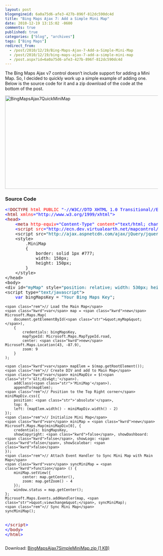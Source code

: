 ```yaml
---
layout: post
blogengineid: 6a0a75d6-afe3-427b-896f-812dc590dc4d
title: "Bing Maps Ajax 7: Add a Simple Mini Map"
date: 2010-12-19 13:15:02 -0600
comments: true
published: true
categories: ["blog", "archives"]
tags: ["Bing Maps"]
redirect_from: 
  - /post/2010/12/19/Bing-Maps-Ajax-7-Add-a-Simple-Mini-Map
  - /post/2010/12/19/bing-maps-ajax-7-add-a-simple-mini-map
  - /post.aspx?id=6a0a75d6-afe3-427b-896f-812dc590dc4d
---
```

<!-- more -->
<p>The Bing Maps Ajax v7 control doesn’t include support for adding a Mini Map. So, I decided to quickly work up a simple example of adding one. Below is the source code for it and a zip download of the code at the bottom of the post.</p>  <p><a href="/images/postsBingMapsAjax7QuickMiniMap.png"><img style="background-image: none; border-right-width: 0px; padding-left: 0px; padding-right: 0px; display: inline; border-top-width: 0px; border-bottom-width: 0px; border-left-width: 0px; padding-top: 0px" title="BingMapsAjax7QuickMiniMap" border="0" alt="BingMapsAjax7QuickMiniMap" src="/images/postsBingMapsAjax7QuickMiniMap_thumb.png" width="539" height="307" /></a></p>  <h3>Source Code</h3>  <pre class="csharpcode"><span class="kwrd">&lt;!</span><span class="html">DOCTYPE</span> <span class="attr">html</span> <span class="attr">PUBLIC</span> <span class="kwrd">&quot;-//W3C//DTD XHTML 1.0 Transitional//EN&quot;</span> <span class="kwrd">&quot;http://www.w3.org/TR/xhtml1/DTD/xhtml1-transitional.dtd&quot;</span><span class="kwrd">&gt;</span>
<span class="kwrd">&lt;</span><span class="html">html</span> <span class="attr">xmlns</span><span class="kwrd">=&quot;http://www.w3.org/1999/xhtml&quot;</span><span class="kwrd">&gt;</span>
<span class="kwrd">&lt;</span><span class="html">head</span><span class="kwrd">&gt;</span>
    <span class="kwrd">&lt;</span><span class="html">meta</span> <span class="attr">http-equiv</span><span class="kwrd">=&quot;Content-Type&quot;</span> <span class="attr">content</span><span class="kwrd">=&quot;text/html; charset=utf-8&quot;</span> <span class="kwrd">/&gt;</span>
    <span class="kwrd">&lt;</span><span class="html">script</span> <span class="attr">src</span><span class="kwrd">=&quot;http://ecn.dev.virtualearth.net/mapcontrol/mapcontrol.ashx?v=7.0&quot;</span> <span class="attr">type</span><span class="kwrd">=&quot;text/javascript&quot;</span> <span class="attr">charset</span><span class="kwrd">=&quot;UTF-8&quot;</span><span class="kwrd">&gt;&lt;/</span><span class="html">script</span><span class="kwrd">&gt;</span>
    &lt;script src=<span class="str">&quot;http://ajax.aspnetcdn.com/ajax/jQuery/jquery-1.4.4.min.js&quot;</span>&gt;&lt;/script&gt;
    &lt;style&gt;
        .MiniMap
        {
            border: solid 1px #777;
            width: 150px;
            height: 150px;
        }
    &lt;/style&gt;
&lt;/head&gt;
&lt;body&gt;
&lt;div id=<span class="str">&quot;myMap&quot;</span> style=<span class="str">&quot;position: relative; width: 530px; height: 300px;&quot;</span>&gt;&lt;/div&gt;
&lt;script type=<span class="str">&quot;text/javascript&quot;</span>&gt;
    <span class="kwrd">var</span> bingMapsKey = <span class="str">&quot;Your Bing Maps Key&quot;</span>;

    <span class="rem">// Load the Main Map</span>
    <span class="kwrd">var</span> map = <span class="kwrd">new</span> Microsoft.Maps.Map(
        document.getElementById(<span class="str">&quot;myMap&quot;</span>),
        {
            credentials: bingMapsKey,
            mapTypeId: Microsoft.Maps.MapTypeId.road,
            center: <span class="kwrd">new</span> Microsoft.Maps.Location(43, -87.9),
            zoom: 9
        }
    );
    
    <span class="kwrd">var</span> mapElem = $(map.getRootElement());
    <span class="rem">// Create DIV and add to Main Map</span>
    <span class="kwrd">var</span> miniMapDiv = $(<span class="str">'&lt;div&gt;'</span>).
        addClass(<span class="str">'MiniMap'</span>).
        appendTo(mapElem);
    <span class="rem">// Position to the Top Right corner</span>
    miniMapDiv.css({
        position: <span class="str">'absolute'</span>,
        top: 0,
        left: (mapElem.width() - miniMapDiv.width() - 2)
    });
    <span class="rem">// Initialize Mini Map</span>
    <span class="kwrd">var</span> miniMap = <span class="kwrd">new</span> Microsoft.Maps.Map(miniMapDiv[0], {
        credentials: bingMapsKey,
        showCopyright: <span class="kwrd">false</span>, showDashboard: <span class="kwrd">false</span>, showLogo: <span class="kwrd">false</span>, showScalebar: <span class="kwrd">false</span>
    });
    <span class="rem">// Attach Event Handler to Sync Mini Map with Main Map</span>
    <span class="kwrd">var</span> syncMiniMap = <span class="kwrd">function</span> () {
        miniMap.setView({
            center: map.getCenter(),
            zoom: map.getZoom() - 4
        });
        window.status = map.getCenter();
    };
    Microsoft.Maps.Events.addHandler(map, <span class="str">&quot;viewchange&quot;</span>, syncMiniMap);
    <span class="rem">// Sync Mini Map</span>
    syncMiniMap();
<span class="kwrd">&lt;/</span><span class="html">script</span><span class="kwrd">&gt;</span>
<span class="kwrd">&lt;/</span><span class="html">body</span><span class="kwrd">&gt;</span>
<span class="kwrd">&lt;/</span><span class="html">html</span><span class="kwrd">&gt;</span></pre>

<p><style type="text/css">




.csharpcode, .csharpcode pre
{
	font-size: small;
	color: black;
	font-family: consolas, "Courier New", courier, monospace;
	background-color: #ffffff;
	/*white-space: pre;*/
}
.csharpcode pre { margin: 0em; }
.csharpcode .rem { color: #008000; }
.csharpcode .kwrd { color: #0000ff; }
.csharpcode .str { color: #006080; }
.csharpcode .op { color: #0000c0; }
.csharpcode .preproc { color: #cc6633; }
.csharpcode .asp { background-color: #ffff00; }
.csharpcode .html { color: #800000; }
.csharpcode .attr { color: #ff0000; }
.csharpcode .alt 
{
	background-color: #f4f4f4;
	width: 100%;
	margin: 0em;
}
.csharpcode .lnum { color: #606060; }</style></p>

<p>Download: <a href="/file.axd?file=BingMapsAjax7SimpleMiniMap.zip">BingMapsAjax7SimpleMiniMap.zip (1 KB)</a></p>
